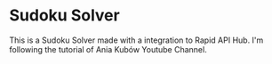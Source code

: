 # Sudoku Solver
This is a Sudoku Solver made with a integration to Rapid API Hub.
I'm following the tutorial of Ania Kubów Youtube Channel.